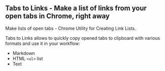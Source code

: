 ## Tabs to Links - Make a list of links from your open tabs in Chrome, right away


Make lists of open tabs - Chrome Utility for Creating Link Lists.

Tabs to Links allows to quickly copy opened tabs to clipboard with various formats and use it in your workflow:
- Markdown
- HTML `<ul>` list
- Text







